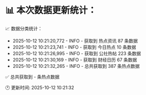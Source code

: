 📊 本次数据更新统计：
==========================

📈 数据分类统计：
- 2025-10-12 10:21:20,772 - INFO - 获取到 热点资讯 87 条数据
- 2025-10-12 10:21:23,741 - INFO - 获取到 今日热点 10 条数据
- 2025-10-12 10:21:26,995 - INFO - 获取到 公社热帖 223 条数据
- 2025-10-12 10:21:30,169 - INFO - 获取到 财经日历 67 条数据
- 2025-10-12 10:21:32,265 - INFO - 总共获取到 387 条热点数据

✅ 总共获取到 - 条热点数据

🕐 更新时间: 2025-10-12 10:21:32
